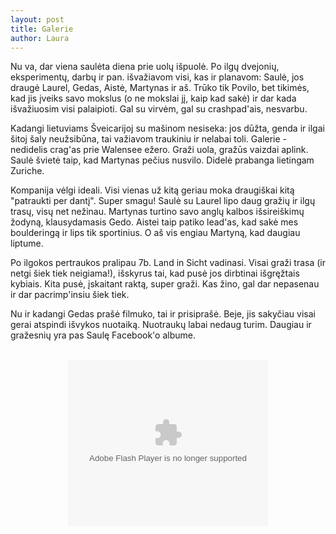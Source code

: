 ```yaml
---
layout: post
title: Galerie
author: Laura
---
```


Nu va, dar viena saulėta diena prie uolų išpuolė. Po ilgų dvejonių, eksperimentų, darbų ir pan. išvažiavom visi, kas ir planavom: Saulė, jos draugė Laurel, Gedas, Aistė, Martynas ir aš. Trūko tik Povilo, bet tikimės, kad jis įveiks savo mokslus (o ne mokslai jį, kaip kad sakė) ir dar kada išvažiuosim visi palaipioti. Gal su virvėm, gal su crashpad'ais, nesvarbu. 

<!--break-->

Kadangi lietuviams Šveicarijoj su mašinom nesiseka: jos dūžta, genda ir ilgai šitoj šaly neužsibūna, tai važiavom traukiniu ir nelabai toli. Galerie - nedidelis crag'as prie Walensee ežero. Graži uola, gražūs vaizdai aplink. Saulė švietė taip, kad Martynas pečius nusvilo. Didelė prabanga lietingam Zuriche.

Kompanija vėlgi ideali. Visi vienas už kitą geriau moka draugiškai kitą "patraukti per dantį". Super smagu! Saulė su Laurel lipo daug gražių ir ilgų trasų, visų net nežinau. Martynas turtino savo anglų kalbos išsireiškimų žodyną, klausydamasis Gedo. Aistei taip patiko lead'as, kad sakė mes boulderingą ir lips tik sportinius. O aš vis engiau Martyną, kad daugiau liptume.

Po ilgokos pertraukos pralipau 7b. Land in Sicht vadinasi. Visai graži trasa (ir netgi šiek tiek neigiama!), išskyrus tai, kad pusė jos dirbtinai išgręžtais kybiais. Kita pusė, įskaitant raktą, super graži. Kas žino, gal dar nepasenau ir dar pacrimp'insiu šiek tiek.

Nu ir kadangi Gedas prašė filmuko, tai ir prisiprašė. Beje, jis sakyčiau visai gerai atspindi išvykos nuotaiką. Nuotraukų labai nedaug turim. Daugiau ir gražesnių yra pas Saulę Facebook'o albume.

<div class="separator" style="clear: both; text-align: center;">
<br /><object width="320" height="266" class="BLOG_video_class" id="BLOG_video-df4a3f703244ec59" classid="clsid:D27CDB6E-AE6D-11cf-96B8-444553540000" codebase="http://download.macromedia.com/pub/shockwave/cabs/flash/swflash.cab#version=6,0,40,0"><param name="movie" value="//www.youtube.com/get_player">
<param name="bgcolor" value="#FFFFFF">
<param name="allowfullscreen" value="true">
<param name="flashvars" value="flvurl=https://redirector.googlevideo.com/videoplayback?requiressl%3Dyes%26id%3Ddf4a3f703244ec59%26itag%3D5%26source%3Dblogger%26app%3Dblogger%26cmo%3Dsecure_transport%253Dyes%26ip%3D0.0.0.0%26ipbits%3D0%26expire%3D1479312604%26sparams%3Drequiressl,id,itag,source,ip,ipbits,expire%26signature%3D69C5AD0D3969F26BE8639938E7AB9C2C7EDCC0B1.B89132B4B7FEEDF4E6708C02C03BA6348294F9F7%26key%3Dck2&amp;iurl=http://video.google.com/ThumbnailServer2?app%3Dblogger%26contentid%3Ddf4a3f703244ec59%26offsetms%3D5000%26itag%3Dw160%26sigh%3DoPhAHkPmAEZdysKRf7yRqYg3odo&amp;autoplay=0&amp;ps=blogger">
<embed src="//www.youtube.com/get_player" type="application/x-shockwave-flash"
width="320" height="266" bgcolor="#FFFFFF"
flashvars="flvurl=https://redirector.googlevideo.com/videoplayback?requiressl%3Dyes%26id%3Ddf4a3f703244ec59%26itag%3D5%26source%3Dblogger%26app%3Dblogger%26cmo%3Dsecure_transport%253Dyes%26ip%3D0.0.0.0%26ipbits%3D0%26expire%3D1479312604%26sparams%3Drequiressl,id,itag,source,ip,ipbits,expire%26signature%3D69C5AD0D3969F26BE8639938E7AB9C2C7EDCC0B1.B89132B4B7FEEDF4E6708C02C03BA6348294F9F7%26key%3Dck2&iurl=http://video.google.com/ThumbnailServer2?app%3Dblogger%26contentid%3Ddf4a3f703244ec59%26offsetms%3D5000%26itag%3Dw160%26sigh%3DoPhAHkPmAEZdysKRf7yRqYg3odo&autoplay=0&ps=blogger"
allowFullScreen="true" /></object>
</div>
